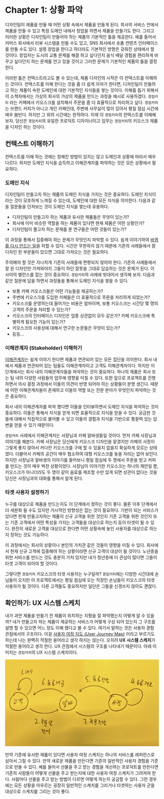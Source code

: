 # Chapter 1: 상황 파악

디자인팀이 제품을 만들 때 어떤 상황 속에서 제품을 만들게 된다. 회사의 서비스 안에서 제품을 만들 수 있고 특정 도메인 내에서 창업을 하면서 제품을 만들기도 한다.
그리고 이러한 상황은 디자인팀이 만들어야 하는 제품의 기본적인 틀을 제공한다. 예를 들어서 커머스 회사에서 리뷰 시스템을 만들 수도 있고, SNS 회사에서 숏폼 컨텐츠 인터페이스를 만들 수도 있다. 설령 창업을 한다고 하더라도 기본적인 방향은 갖춰진 상태에서 할 것이다. 창업자는 도시의 교통 문제를 해결 하고 싶다던지 음식 배달 경험을 편리하게 바꾸고 싶다던지 하는 문제를 안고 있을 것이고 그러한 문제가 기본적인 제품의 틀을 결정한다.

이라헌 틀은 컨텍스트라고도 볼 수 있는데, 제품 디자인의 시작은 이 컨텍스트를 이해하는 것이다. 컨텍스트를 이해 한다는 것을 좀 더 쉽게 이야기 한다면, 디자인팀이 만들려고 하는 제품이 속한 도메인에 대한 기본적인 지식들을 쌓는 것이다. 이해를 돕기 위해서 이 소책자에서는 가상의 회사의 가상의 제품을 만드는 과정을 예시로 사용하겠다. `경험커피` 라는 카페에서 키오스크를 설치해서 주문을 좀 더 효율적으로 처리하고 싶다. `경험커피`는 브랜드 커피가 아니고 개인 카페인데, 주변에 사무실이 많이 있어서 평일 점심 시간에 매우 붐빈다. 하지만 그 외의 시간에는 한적하다. 이제 이 `경험커피`의 컨텍스트를 이해해 보자. 당신은 `경험커피`의 유일한 프로덕트 디자이너이고 임무는 `경험커피`의 키오스크 제품을 디자인 하는 것이다.

## 컨텍스트 이해하기

컨텍스트를 이해 하는 것에는 정해진 방법이 있지는 않고 도메인과 상황에 따라서 매우 다르다. 하지만 도메인 지식을 습득하고 이해관계자를 파악하는 것은 모든 상황에서 필요하다.

### 도메인 지식

디자인팀이 만들고자 하는 제품의 도메인 지식을 가지는 것은 중요하다. 도메인 지식이라는 것이 모호하게 느껴질 수 있는데, 도메인에 대한 모든 지식을 의미한다. 다음과 같을 질문들을 던져보는 것이 도메인 지식을 쌓는데 유용하다.

- 디자인팀이 만들고자 하는 제품과 유사한 제품들은 무엇이 있는가?
- 회사에 이미 비슷한 역할을 하는 제품이 있다면 현재 제품은 어떤 상황인가?
- 디자인팀이 풀고자 하는 문제를 푼 연구들은 어떤 것들이 있는가?

이 과정을 통해서 집중해야 하는 문제가 무엇인지 파악할 수 있다. 쉽게 이야기하여 [바퀴를 다시 만드는 일](https://dictionary.cambridge.org/dictionary/english/reinvent-the-wheel)을 피할 수 있다. 시간은 무한하지 않기 때문에 기존의 사례들에서 잘 디자인 한 부분들이 있으면 그대로 가져오는 것은 필요하다.

주의해야 할 것은 지나치게 기존의 사례들에 편향되지 않아야 한다. 기존의 사례들에서 잘 된 디자인만 가져와야지 그들이 하던 잘못을 그대로 답습하는 것은 문제가 된다. 이 사이의 밸런스를 잡는 것이 중요하다. `경험커피`의 사례에 빗대어서 생각해 보자. 다음과 같은 질문에 답을 하면서 과정들을 통해서 도메인 지식을 쌓을 수 있다.

- 보통 카페 키오스크들은 어떤 기능들을 제공하는가?
- 주변에 키오스크를 도입한 카페들은 더 효율적으로 주문을 처리하게 되었는가?
- 키오스크를 운영하는데 들어가는 비용은 얼마이며, 보통 키오스크는 시간당 몇 명의 고객의 주문을 처리할 수 있는가?
- 키오스크의 인터페이스 디자인은 업종 상관없이 모두 같은가? 카페 키오스크에 특별하게 필요한 기능이 있는가?
- 키오스크의 사용성에 대해서 연구한 논문들은 무엇이 있는가?
- 등등...

### 이해관계자 (Stakeholder) 이해하기

[이해관계자](https://www.nngroup.com/articles/stakeholder-analysis/)는 쉽게 이야기 한다면 제품과 연관되어 있는 모든 집단을 의미한다. 회사 내에서 제품과 연관되어 있는 팀들도 이해관계자이고 고객도 이해관계자이다. 하지만 이 단계에서는 회사 내의 이해관계자들을 파악하는 것이 중요하다. 하나의 제품은 회사 또는 팀 내의 다양한 사람들의 업무에 영향을 미칠 수 있다. 또한 앞으로 프로젝트를 진행하면서 의사 결정 과정에서 이들의 의견이 반영 되어야 하는 상황들이 분명 생긴다. 때문에 어떤 이해관계자들이 존재하고 이들의 역할 또는 전문 분야가 무엇인지 파악하는 것은 중요하다.

회사 내의 이해관계자를 파악 했다면 이들을 인터뷰하면서 도메인 지식을 파악하는 것이 중요하다. 이들은 통해서 지식을 얻게 되면 효율적으로 지식을 얻을 수 있다. 궁금한 것들에 대해서 직접적으로 물어볼 수 있고 이들의 경험과 지식을 기반으로 통찰력 있는 답변을 얻을 수 있기 때문이다.

`경험커피` 사레에서 이해관계자는 사장님과 카페 알바생들일 것이다. 먼저 카페 사장님과 이야기를 해본다. 카페 사장님은 당신에게 키오스크 디자인을 맡겼지만 카페의 사정이 그렇게 좋지 않아서 커다란 키오스크를 구매 할 수 있을지 없을지 확실하게 모르는 상태였다. 더불어서 카페의 공간이 매우 협소하여 대형 키오스크를 놓을 자리는 없어 보인다. 하지만 사장님과 알바생의 이야기를 들어보니 평일 점심에 두 명에서 주문을 받고 커피를 만드는 것이 매우 벅찬 상황이었다. 사장님이 이야기한 키오스크는 하나의 제안일 뿐, 키오스크가 아니더라도 두 명이 같이 음료를 제조할 수만 있게 되면 상관이 없다는 것을 당신은 사장님과의 대화를 통해서 알게 된다.

### 타겟 사용자 설정하기

누구를 대상으로 제품을 만드는지도 이 단계에서 정하는 것이 좋다. 물론 이후 단계에서 더 세분화 될 수도 있지만 거시적인 방향성은 잡는 것이 필요하다. 기반이 되는 서비스가 있다면 현재 만들고자하는 제품이 신규 고객을 위한 것인지 기존 고객을 위한 것인지 또는 기존 고객에서 어떤 특성을 가지는 고객들을 대상으로 하는지 등이 타겟이 될 수 있다. 완전히 새로운 고객을 대상으로 한다면 어떤 상황속에 놓인 사용자를 대상으로 하는지 정하는 것도 가능하다.

이 과정에서는 회사의 상황이나 본인의 가치관 같은 것들이 영향을 미칠 수 있다. 회사에서 현재 신규 고객에 집중해야 하는 상황이라면 신규 고객이 대상이 될 것이다. 노년층을 위한 서비스를 만드는 것도 충분히 가치 있지만 내가 청년층에 더 관심이 많다면 그들이 타겟 고객이 되어야 할 것이다.

그렇다면 `경험커피` 키오스크의 타겟 사용자는 누구일까? `경험커피`에는 다양한 시간대에 손님들이 오지만 이 프로젝트에서는 평일 점심에 오는 직장인 손님들이 키오스크의 타겟 사용자가 될 것이다. 다른 고객들도 중요하지만 일단은 그들을 신경쓰지 않아도 괜찮다.

## 확인하기: UX 시스템 스케치

내가 과연 제품을 만들기 전 제품이 위치하는 지형을 잘 파악했는지 어떻게 알 수 있을까? 내가 만들고자 하는 제품이 제공하는 서비스가 어떻게 구성 되어 있는지 그 구조를 설명 할 수 있으면 어느 정도 이해 했다고 볼 수 있다. 여기서 말하는 것은 사용자 경험 관점에서의 구조이다. 이걸 [사용자 여정 지도 (User Journey Map)](https://intrapreneurnation.com/customer-discovery/how-to-create-a-user-journey-map-and-lead-a-how-might-we-exercise-with-examples/) 이라고 부르기도 하는데 나는 완벽히 적절한 용어라고 생각 하지는 않는다. 오히려 **UX 시스템 스케치**가 적절한 용어라고 생각 한다. UX 관점에서 시스템의 구조를 나타내기 때문이다. 아래 이미지는 `경험커피`의 UX 시스템 스케치이다.

![ux system sketch example](img/ux-system-sketch.jpg)

만약 기존에 유사한 제품이 있다면 사용자 여정 스케치는 하나의 서비스를 레퍼런스로 삼아서 그릴 수 있다. 만약 새로운 제품을 만든다면 기존의 일반적인 사용자 경험을 기준으로 만들 수 있다. 예를 들어서 선물을 주고 받는 경험을 개선하는 프로덕트를 만든다면 기존의 사람들이 어떻게 선물을 주고 받는지에 대한 사용자 여정 스케치가 그려져야 한다. 사람마다 선물을 주고 받는 방법이 다르면 어떻게 하는지 궁금할 수 있다. 그런 경우에는 모든 상황을 아우르는 굉장히 일반적인 스케치를 그리거나 타겟하는 사용자 군을 대상으로 스케치를 그리는 것이 좋다.
